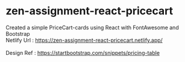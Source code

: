 # zen-assignment-react-pricecart

Created a simple PriceCart-cards using React with FontAwesome and Bootstrap
<br>
Netlify Url : https://zen-assignment-react-pricecart.netlify.app/
<br><br>
Design Ref : https://startbootstrap.com/snippets/pricing-table
